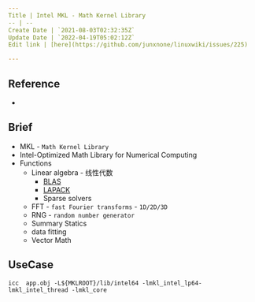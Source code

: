 ```yaml
---
Title | Intel MKL - Math Kernel Library
-- | --
Create Date | `2021-08-03T02:32:35Z`
Update Date | `2022-04-19T05:02:12Z`
Edit link | [here](https://github.com/junxnone/linuxwiki/issues/225)

---
```

## Reference
- []()

## Brief
- MKL - `Math Kernel Library`
- Intel-Optimized Math Library for Numerical Computing
- Functions
  - Linear algebra - 线性代数
    - [BLAS](https://github.com/junxnone/tech-io/issues/1023) 
    - [LAPACK](https://github.com/junxnone/tech-io/issues/1024)
    - Sparse solvers
  - FFT - `fast Fourier transforms` - `1D/2D/3D`
  - RNG - `random number generator`
  - Summary Statics
  - data fitting
  - Vector Math

## UseCase
```
icc  app.obj -L${MKLROOT}/lib/intel64 -lmkl_intel_lp64-lmkl_intel_thread -lmkl_core
```
